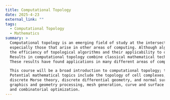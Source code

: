 ```yaml
---
title: Computational Topology
date: 2025-4-23
external_link: ""
tags:
  - Computational Topology
  - Mathematics
summary: >
  Computational topology is an emerging field of study at the intersection of mathematics and computer science, devoted to the study of efficient algorithms for topological problems, 
  especially those that arise in other areas of computing. Although algorithmic techniques have been ubiquitous in topology since its inception more than a century ago, 
  the efficiency of topological algorithms and their applicability to other computing domains are relatively recent areas of study. 
  Results in computational topology combine classical mathematical techniques from combinatorial, geometric, and algebraic topology with more recent algorithmic tools from data structure design and computational geometry. 
  These results have found applications in many different areas of computer science.

  This course will be a broad introduction to computational topology; the precise topics covered will depend on the skills and interests of the course participants. 
  Potential mathematical topics include the topology of cell complexes, topological graph theory, homotopy, covering spaces, simplicial homology, persistent homology,
  discrete Morse theory, discrete differential geometry, and normal surface theory. Potential computing topics include algorithms for computing topological invariants,
  graphics and geometry processing, mesh generation, curve and surface reconstruction, VLSI routing, motion planning, manifold learning, clustering, image processing, 
  and combinatorial optimization.
---
```

